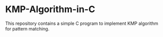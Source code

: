 # KMP-Algorithm-in-C
This repository contains a simple C program to implement KMP algorithm for pattern matching.
